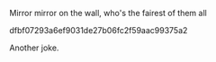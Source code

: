 Mirror mirror on the wall, who's the fairest of them all

dfbf07293a6ef9031de27b06fc2f59aac99375a2


Another joke.

